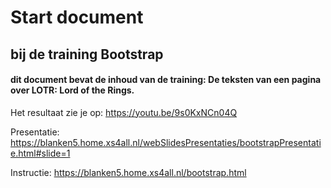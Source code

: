 # Start document

## bij de training Bootstrap

#### dit document bevat de inhoud van de training: De teksten van een pagina over LOTR: Lord of the Rings.

Het resultaat zie je op: https://youtu.be/9s0KxNCn04Q

Presentatie: https://blanken5.home.xs4all.nl/webSlidesPresentaties/bootstrapPresentatie.html#slide=1

Instructie: https://blanken5.home.xs4all.nl/bootstrap.html

